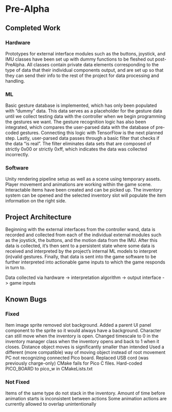 # Pre-Alpha 

## Completed Work
### Hardware
Prototypes for external interface modules such as the buttons, joystick, and IMU classes have been set up with dummy functions to be fleshed out post-PreAlpha. All classes contain private data elements corresponding to the type of data that their individual components output, and are set up so that they can send their info to the rest of the project for data processing and handling.

### ML
Basic gesture database is implemented, which has only been populated with “dummy” data. This data serves as a placeholder for the gesture data until we collect testing data with the controller when we begin programming the gestures we want. The gesture recognition logic has also been integrated, which compares the user-parsed data with the database of pre-coded gestures. Connecting this logic with TensorFlow is the next planned step. Lastly, user-parsed data passes through a basic filter that checks if the data “is real”. The filter eliminates data sets that are composed of strictly 0x00 or strictly 0xff, which indicates the data was collected incorrectly.

### Software
Unity rendering pipeline setup as well as a scene using temporary assets. Player movement and animations are working within the game scene. Interactable items have been created and can be picked up. The inventory system can be opened and the selected inventory slot will populate the item information on the right side.

## Project Architecture
Beginning with the external interfaces from the controller wand, data is recorded and collected from each of the individual external modules such as the joystick, the buttons, and the motion data from the IMU. After this data is collected, it’s then sent to a persistent state where some data is received and interpreted by the project’s internal ML models to interpret (in)valid gestures. Finally, that data is sent into the game software to be further interpreted into actionable game inputs to which the game responds in turn to.

Data collected via hardware -> interpretation algorithm -> output interface -> game inputs

## Known Bugs
### Fixed
Item image sprite removed slot background. 
Added a parent UI panel component to the sprite so it would always have a background.
Character can still move when the inventory is open. 
Changed timescale to 0 in the inventory manager class when the inventory opens and back to 1 when it closes.
Distance object moves is significantly smaller than intended 
Used a different (more compatible) way of moving object instead of root movement
PC not recognizing connected Pico board.
Replaced USB cord (was previously charge-only)
CMake fails for Pico C files.
Hard-coded PICO_BOARD to pico_w in CMakeLists.txt
### Not Fixed
Items of the same type do not stack in the inventory.
Amount of time before animation starts is inconsistent between actions
Some animation actions are currently allowed to overlap unintentionally 

